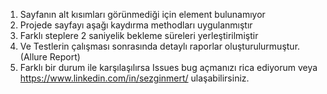 1) Sayfanın alt kısımları görünmediği için element bulunamıyor
2) Projede sayfayı aşağı kaydırma methodları uygulanmıştır
3) Farklı steplere 2 saniyelik bekleme süreleri yerleştirilmiştir
4) Ve Testlerin çalışması sonrasında detaylı raporlar oluşturulurmuştur.(Allure Report)
5) Farklı bir durum ile karşılaşılırsa Issues bug açmanızı rica ediyorum veya https://www.linkedin.com/in/sezginmert/ ulaşabilirsiniz.

